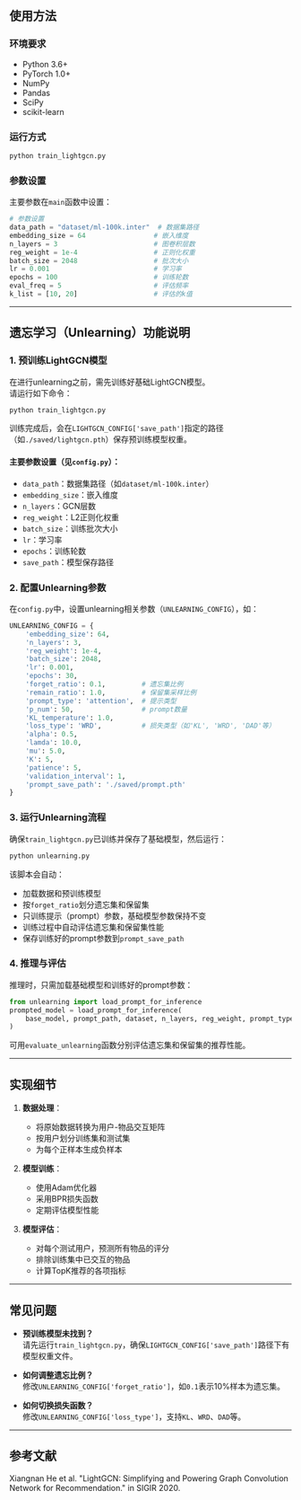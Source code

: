 ## 使用方法

### 环境要求

- Python 3.6+
- PyTorch 1.0+
- NumPy
- Pandas
- SciPy
- scikit-learn

### 运行方式

```bash
python train_lightgcn.py
```

### 参数设置

主要参数在`main`函数中设置：

```python
# 参数设置
data_path = "dataset/ml-100k.inter"  # 数据集路径
embedding_size = 64                 # 嵌入维度
n_layers = 3                        # 图卷积层数
reg_weight = 1e-4                   # 正则化权重
batch_size = 2048                   # 批次大小
lr = 0.001                          # 学习率
epochs = 100                        # 训练轮数
eval_freq = 5                       # 评估频率
k_list = [10, 20]                   # 评估的k值
```

---

## 遗忘学习（Unlearning）功能说明

### 1. 预训练LightGCN模型

在进行unlearning之前，需先训练好基础LightGCN模型。  
请运行如下命令：

```bash
python train_lightgcn.py
```

训练完成后，会在`LIGHTGCN_CONFIG['save_path']`指定的路径（如`./saved/lightgcn.pth`）保存预训练模型权重。

#### 主要参数设置（见`config.py`）：

- `data_path`：数据集路径（如`dataset/ml-100k.inter`）
- `embedding_size`：嵌入维度
- `n_layers`：GCN层数
- `reg_weight`：L2正则化权重
- `batch_size`：训练批次大小
- `lr`：学习率
- `epochs`：训练轮数
- `save_path`：模型保存路径

### 2. 配置Unlearning参数

在`config.py`中，设置unlearning相关参数（`UNLEARNING_CONFIG`），如：

```python
UNLEARNING_CONFIG = {
    'embedding_size': 64,
    'n_layers': 3,
    'reg_weight': 1e-4,
    'batch_size': 2048,
    'lr': 0.001,
    'epochs': 30,
    'forget_ratio': 0.1,         # 遗忘集比例
    'remain_ratio': 1.0,         # 保留集采样比例
    'prompt_type': 'attention',  # 提示类型
    'p_num': 50,                 # prompt数量
    'KL_temperature': 1.0,
    'loss_type': 'WRD',          # 损失类型（如'KL', 'WRD', 'DAD'等）
    'alpha': 0.5,
    'lamda': 10.0,
    'mu': 5.0,
    'K': 5,
    'patience': 5,
    'validation_interval': 1,
    'prompt_save_path': './saved/prompt.pth'
}
```

### 3. 运行Unlearning流程

确保`train_lightgcn.py`已训练并保存了基础模型，然后运行：

```bash
python unlearning.py
```

该脚本会自动：
- 加载数据和预训练模型
- 按`forget_ratio`划分遗忘集和保留集
- 只训练提示（prompt）参数，基础模型参数保持不变
- 训练过程中自动评估遗忘集和保留集性能
- 保存训练好的prompt参数到`prompt_save_path`

### 4. 推理与评估

推理时，只需加载基础模型和训练好的prompt参数：

```python
from unlearning import load_prompt_for_inference
prompted_model = load_prompt_for_inference(
    base_model, prompt_path, dataset, n_layers, reg_weight, prompt_type, embedding_size, p_num
)
```

可用`evaluate_unlearning`函数分别评估遗忘集和保留集的推荐性能。

---

## 实现细节

1. **数据处理**：
   - 将原始数据转换为用户-物品交互矩阵
   - 按用户划分训练集和测试集
   - 为每个正样本生成负样本

2. **模型训练**：
   - 使用Adam优化器
   - 采用BPR损失函数
   - 定期评估模型性能

3. **模型评估**：
   - 对每个测试用户，预测所有物品的评分
   - 排除训练集中已交互的物品
   - 计算TopK推荐的各项指标

---

## 常见问题

- **预训练模型未找到？**  
  请先运行`train_lightgcn.py`，确保`LIGHTGCN_CONFIG['save_path']`路径下有模型权重文件。

- **如何调整遗忘比例？**  
  修改`UNLEARNING_CONFIG['forget_ratio']`，如`0.1`表示10%样本为遗忘集。

- **如何切换损失函数？**  
  修改`UNLEARNING_CONFIG['loss_type']`，支持`KL`、`WRD`、`DAD`等。

---

## 参考文献

Xiangnan He et al. "LightGCN: Simplifying and Powering Graph Convolution Network for Recommendation." in SIGIR 2020.
